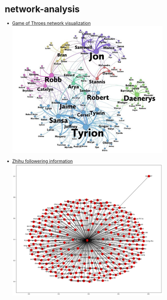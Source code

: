 # network-analysis

* [Game of Throes network visualization](https://github.com/LunaYogada/network-analysis/blob/master/Game%20of%20thrones%20network%20analysis.ipynb)  
![Game of Thrones network visualization](https://github.com/LunaYogada/network-analysis/blob/master/got_network.jpeg)

* [Zhihu followering information](https://github.com/LunaYogada/network-analysis/blob/master/zhihu%20network.ipynb)  
![zhihu](https://github.com/LunaYogada/network-analysis/blob/master/user%20following.png)
